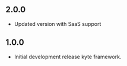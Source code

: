 ## 2.0.0

* Updated version with SaaS support

## 1.0.0

* Initial development release kyte framework.
